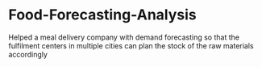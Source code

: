 # Food-Forecasting-Analysis
Helped a meal delivery company with demand forecasting so that the fulfilment centers in multiple cities can plan the stock of the raw materials accordingly
